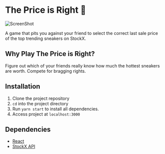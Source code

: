 # The Price is Right 👟

![ScreenShot](https://i.imgur.com/mUqeZTv.png)

A game that pits you against your friend to select the correct last sale price of the top trending sneakers on StockX.

## Why Play The Price is Right?
Figure out which of your friends really know how much the hottest sneakers are worth. Compete for bragging rights.

## Installation
1. Clone the project repository
2. `cd` into the project directory
3. Run `yarn start` to install all dependencies.
4. Access project at `localhost:3000`

## Dependencies
- [React](https://facebook.github.io/react/)
- [StockX API](https://developers.stockx.com/)
